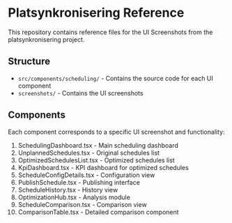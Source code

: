 # Platsynkronisering Reference

This repository contains reference files for the UI Screenshots from the platsynkronisering project.

## Structure

- `src/components/scheduling/` - Contains the source code for each UI component
- `screenshots/` - Contains the UI screenshots

## Components

Each component corresponds to a specific UI screenshot and functionality:

1. SchedulingDashboard.tsx - Main scheduling dashboard
2. UnplannedSchedules.tsx - Original schedules list
3. OptimizedSchedulesList.tsx - Optimized schedules list
4. KpiDashboard.tsx - KPI dashboard for optimized schedules
5. ScheduleConfigDetails.tsx - Configuration view
6. PublishSchedule.tsx - Publishing interface
7. ScheduleHistory.tsx - History view
8. OptimizationHub.tsx - Analysis module
9. ScheduleComparison.tsx - Comparison view
10. ComparisonTable.tsx - Detailed comparison component